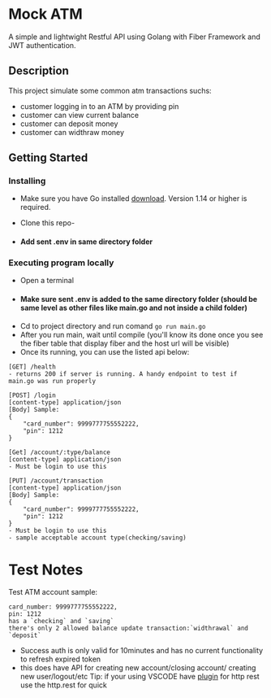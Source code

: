 # Mock ATM 

A simple and lightwight Restful API using Golang with Fiber Framework and JWT authentication. 

## Description

This project simulate some common atm transactions suchs:
- customer logging in to an ATM by providing pin
- customer can view current balance
- customer can deposit money
- customer can widthraw money

## Getting Started

### Installing
- Make sure you have Go installed [download](https://go.dev/dl/). Version 1.14 or higher is required.

- Clone this repo-
- #### Add sent .env in same directory folder

### Executing program locally
-  Open a terminal
-  #### Make sure sent .env is added to the same directory folder (should be same level as other files like main.go and not inside a child folder)
-  Cd to project directory and run comand ```go run main.go```
-  After you run main, wait until compile (you'll know its done once you see the fiber table that display fiber and the host url will be visible)
-  Once its running, you can use the listed api below:
```
[GET] /health 
- returns 200 if server is running. A handy endpoint to test if main.go was run properly
```
```
[POST] /login 
[content-type] application/json
[Body] Sample:
{
    "card_number": 9999777755552222,
    "pin": 1212
}
```

```
[Get] /account/:type/balance 
[content-type] application/json
- Must be login to use this
```
```
[PUT] /account/transaction
[content-type] application/json
[Body] Sample:
{
    "card_number": 9999777755552222,
    "pin": 1212
}
- Must be login to use this
- sample acceptable account type(checking/saving)
```

# Test Notes
Test ATM account sample: 
```
card_number: 9999777755552222,
pin: 1212
has a `checking` and `saving`  
there's only 2 allowed balance update transaction:`widthrawal` and `deposit`
```
- Success auth is only valid for 10minutes and has no current functionality to refresh expired token
- this does have API for creating new account/closing account/ creating new user/logout/etc
Tip: if your using VSCODE have [plugin](https://marketplace.visualstudio.com/items?itemName=humao.rest-client) for http rest use the http.rest for quick

